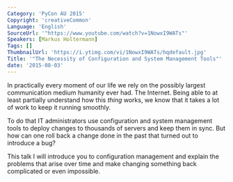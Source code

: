 ```yaml
---
Category: 'PyCon AU 2015'
Copyright: 'creativeCommon'
Language: 'English'
SourceUrl: '"https://www.youtube.com/watch?v=1NowxI9WATs"'
Speakers: [Markus Holtermann]
Tags: []
ThumbnailUrl: 'https://i.ytimg.com/vi/1NowxI9WATs/hqdefault.jpg'
Title: '"The Necessity of Configuration and System Management Tools"'
date: '2015-08-03'
---
```

In practically every moment of our life we rely on the possibly largest communication medium humanity ever had. The Internet. Being able to at least partially understand how this *thing* works, we know that it takes a lot of work to keep it running smoothly.
                                                                              
To do that IT administrators use configuration and system management tools to deploy changes to thousands of servers and keep them in sync. But how can one roll back a change done in the past that turned out to introduce a bug?
                                                                              
This talk I will introduce you to configuration management and explain the problems that arise over time and make changing something back complicated or even impossible.

